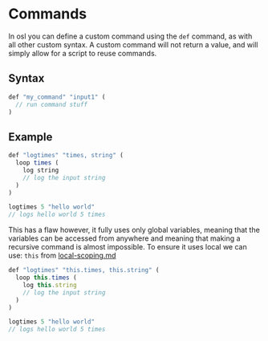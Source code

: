 # Commands

In osl you can define a custom command using the `def` command, as with all other custom syntax. A custom command will not return a value, and will simply allow for a script to reuse commands.

## Syntax

```javascript
def "my_command" "input1" (
  // run command stuff
)
```

## Example

```javascript
def "logtimes" "times, string" (
  loop times (
    log string
    // log the input string
  )
)

logtimes 5 "hello world"
// logs hello world 5 times
```

This has a flaw however, it fully uses only global variables, meaning that the variables can be accessed from anywhere and meaning that making a recursive command is almost impossible. To ensure it uses local we can use: `this` from [local-scoping.md](../variables/local-scoping.md "mention")

```javascript
def "logtimes" "this.times, this.string" (
  loop this.times (
    log this.string
    // log the input string
  )
)

logtimes 5 "hello world"
// logs hello world 5 times
```
